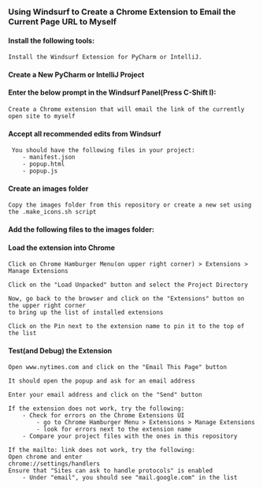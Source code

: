 ### Using Windsurf to Create a Chrome Extension to Email the Current Page URL to Myself

#### Install the following tools:
    Install the Windsurf Extension for PyCharm or IntelliJ.

#### Create a New PyCharm or IntelliJ Project

#### Enter the below prompt in the Windsurf Panel(Press C-Shift I):
    Create a Chrome extension that will email the link of the currently open site to myself 

#### Accept all recommended edits from Windsurf
     You should have the following files in your project:
        - manifest.json
        - popup.html
        - popup.js

#### Create an images folder
    Copy the images folder from this repository or create a new set using the .make_icons.sh script

#### Add the following files to the images folder:

#### Load the extension into Chrome
    Click on Chrome Hamburger Menu(on upper right corner) > Extensions > Manage Extensions 

    Click on the "Load Unpacked" button and select the Project Directory

    Now, go back to the browser and click on the "Extensions" button on the upper right corner
    to bring up the list of installed extensions

    Click on the Pin next to the extension name to pin it to the top of the list

#### Test(and Debug) the Extension
    Open www.nytimes.com and click on the "Email This Page" button

    It should open the popup and ask for an email address

    Enter your email address and click on the "Send" button

    If the extension does not work, try the following:
        - Check for errors on the Chrome Extensions UI
            - go to Chrome Hamburger Menu > Extensions > Manage Extensions 
            - look for errors next to the extension name
        - Compare your project files with the ones in this repository
    
    If the mailto: link does not work, try the following:
    Open chrome and enter 
    chrome://settings/handlers
    Ensure that "Sites can ask to handle protocols" is enabled
        - Under "email", you should see "mail.google.com" in the list
    
    

